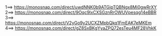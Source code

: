 1==> https://monosnap.com/direct/uwdNNK0b9ATGipTQBNgx8Mi0gwRrXY
2==> https://monosnap.com/direct/9Oqc9lxCXSGznRrOWUVpesqg14eBBR
3==> https://monosnap.com/direct/V2yGo9y2UCXZMpbQkq1FmEAK7eMKEm
4==> https://monosnap.com/direct/gZ8SxBKgYyaZPQ72esTeu4MF28VhkK
